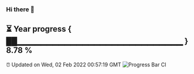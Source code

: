 ### Hi there 👋
⏳ Year progress { ██▁▁▁▁▁▁▁▁▁▁▁▁▁▁▁▁▁▁▁▁▁▁▁▁▁▁▁▁ } 8.78 %
---
⏰ Updated on Wed, 02 Feb 2022 00:57:19 GMT
![Progress Bar CI](https://github.com/liununu/liununu/workflows/Progress%20Bar%20CI/badge.svg)
